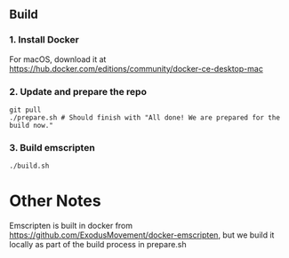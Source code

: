 ## Build

### 1. Install Docker

For macOS, download it at https://hub.docker.com/editions/community/docker-ce-desktop-mac

### 2. Update and prepare the repo

```shell
git pull
./prepare.sh # Should finish with "All done! We are prepared for the build now."
```

### 3. Build emscripten

```shell
./build.sh
```

# Other Notes

Emscripten is built in docker from https://github.com/ExodusMovement/docker-emscripten, but we build it locally as part of the build process in prepare.sh

